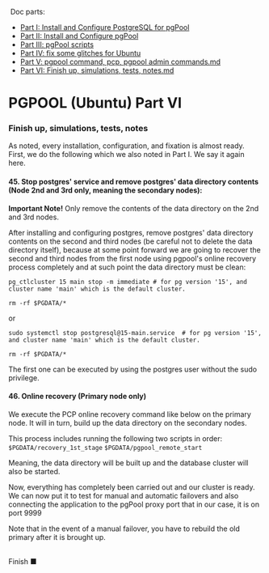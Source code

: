 &nbsp;Doc parts:

* [Part I: Install and Configure PostgreSQL for pgPool](./Part%20I%20Install%20and%20Configure%20PostgreSQL%20for%20pgPool.md)
* [Part II: Install and Configure pgPool](./Part%20II%20Install%20and%20Configure%20pgPool.md)
* [Part III: pgPool scripts](./Part%20III%20pgPool%20scripts.md)
* [Part IV: fix some glitches for Ubuntu](./Part%20IV%20fix%20some%20glitches%20for%20Ubuntu.md)
* [Part V: pgpool command, pcp, pgpool admin commands.md ](./Part%20V%20pgpool%20command%2C%20pcp%2C%20pgpool%20admin%20commands.md)
* [Part VI: Finish up, simulations, tests, notes.md ](./Part%20VI%20Finish%20up%2C%20simulations%2C%20tests%2C%20notes.md)


# PGPOOL (Ubuntu) Part VI

### Finish up, simulations, tests, notes

As noted, every installation, configuration, and fixation is almost ready. First, we do the following which we also noted in Part I.
 We say it again here.
 
#### 45. Stop postgres' service and remove postgres' data directory contents (Node 2nd and 3rd only, meaning the secondary nodes):

**Important Note!**
Only remove the contents of the data directory on the 2nd and 3rd nodes.

After installing and configuring postgres, remove postgres' data directory contents on the second and third nodes (be careful not to delete the data directory itself), because at some point forward we are going to recover the second and third nodes from the first node using pgpool's online recovery process completely and at such point the data directory must be clean:

```shell
pg_ctlcluster 15 main stop -m immediate	# for pg version '15', and cluster name 'main' which is the default cluster.

rm -rf $PGDATA/*
```

or

```shell
sudo systemctl stop postgresql@15-main.service	# for pg version '15', and cluster name 'main' which is the default cluster.

rm -rf $PGDATA/*
```

The first one can be executed by using the postgres user without the sudo privilege.

#### 46. Online recovery (Primary node only)

We execute the PCP online recovery command like below on the primary node. It will in turn, build up the data directory
 on the secondary nodes.

This process includes running the following two scripts in order:
`$PGDATA/recovery_1st_stage`
`$PGDATA/pgpool_remote_start`

Meaning, the data directory will be built up and the database cluster will also be started.

Now, everything has completely been carried out and our cluster is ready. We can now put it
 to test for manual and automatic failovers and also connecting the application to the pgPool
 proxy port that in our case, it is on port 9999
 
Note that in the event of a manual failover, you have to rebuild the old primary after it is
 brought up.
<br/><br/>


Finish ■
